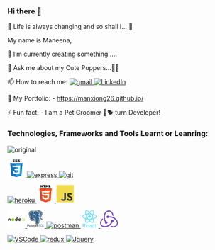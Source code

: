 ### Hi there 👋

<!--
**Manxiong26/Manxiong26** is a ✨ _special_ ✨ repository because its `README.md` (this file) appears on your GitHub profile.
-->
🌱 Life is always changing and so shall I... 🌱

My name is Maneena,

🔭 I’m currently creating something.....

💬 Ask me about my Cute Puppers...:feet::poodle:

📫 How to reach me: 
    <a href="mailto:xiong.maneena@gmail.com" target="_blank"> <img src="https://cdn.icon-icons.com/icons2/730/PNG/512/gmail_icon-icons.com_62758.png" alt="gmail" width="40" height="40"/> </a> 
    <a href="https://www.linkedin.com/in/maneena-xiong-9a3227171/" target="_blank"> <img src="https://cdn3.iconfinder.com/data/icons/sociocons/256/linkedin-sociocon.png" alt="LinkedIn" width="40" height="40"/> </a> 

:bust_in_silhouette: My Portfolio:
    - https://manxiong26.github.io/

⚡ Fun fact: 
    - I am a Pet Groomer :dog::dog2: turn Developer!


### Technologies, Frameworks and Tools Learnt or Leanring:
<img alt="original" src="https://media0.giphy.com/media/RbDKaczqWovIugyJmW/giphy.gif" align="center" width="300" height="185"/>
<p align="left"> <a href="https://www.w3schools.com/css/" target="_blank"> <img src="https://raw.githubusercontent.com/devicons/devicon/master/icons/css3/css3-original-wordmark.svg" alt="css3" width="40" height="40"/> </a> <a href="https://expressjs.com" target="_blank"> <img src="https://ajeetchaulagain.com/static/a3d362eac404a6b6e3046f8fc681392c/92a94/express-js.png" alt="express" width="40" height="40"/> </a> <a href="https://git-scm.com/" target="_blank"> <img src="https://www.vectorlogo.zone/logos/git-scm/git-scm-icon.svg" alt="git" width="40" height="40"/> </a> 

<a href="https://heroku.com" target="_blank"> <img src="https://www.vectorlogo.zone/logos/heroku/heroku-icon.svg" alt="heroku" width="40" height="40"/> </a> <a href="https://www.w3.org/html/" target="_blank"> <img src="https://raw.githubusercontent.com/devicons/devicon/master/icons/html5/html5-original-wordmark.svg" alt="html5" width="40" height="40"/> </a> <a href="https://developer.mozilla.org/en-US/docs/Web/JavaScript" target="_blank"> <img src="https://raw.githubusercontent.com/devicons/devicon/master/icons/javascript/javascript-original.svg" alt="javascript" width="40" height="40"/> </a> 

<a href="https://nodejs.org" target="_blank"> <img src="https://raw.githubusercontent.com/devicons/devicon/master/icons/nodejs/nodejs-original-wordmark.svg" alt="nodejs" width="40" height="40"/> </a> <a href="https://www.postgresql.org" target="_blank"> <img src="https://raw.githubusercontent.com/devicons/devicon/master/icons/postgresql/postgresql-original-wordmark.svg" alt="postgresql" width="40" height="40"/> </a> <a href="https://postman.com" target="_blank"> <img src="https://www.vectorlogo.zone/logos/getpostman/getpostman-icon.svg" alt="postman" width="40" height="40"/> </a>  <a href="https://reactjs.org/" target="_blank"> <img src="https://raw.githubusercontent.com/devicons/devicon/master/icons/react/react-original-wordmark.svg" alt="react" width="40" height="40"/> </a><a href="https://redux.js.org" target="_blank"> <img src="https://raw.githubusercontent.com/devicons/devicon/master/icons/redux/redux-original.svg" alt="redux" width="40" height="40"/> </a> 
    
<a href="https://code.visualstudio.com" target="_blank"> <img src="https://upload.wikimedia.org/wikipedia/commons/thumb/9/9a/Visual_Studio_Code_1.35_icon.svg/1024px-Visual_Studio_Code_1.35_icon.svg.png" alt="VSCode" width="40" height="40"/> </a> <a href="https://jquery.com/" target="_blank"> <img src="https://icons-for-free.com/iconfiles/png/512/jquery+icon-1320185152994214115.png" alt="redux" width="40" height="40"/> </a> <a href="https://github.com/" target="_blank"> <img src="https://e7.pngegg.com/pngimages/914/758/png-clipart-computer-icons-logo-github-github-logo-logo-computer-program-thumbnail.png" alt="Jquery" width="40" height="40"/> </a> 
